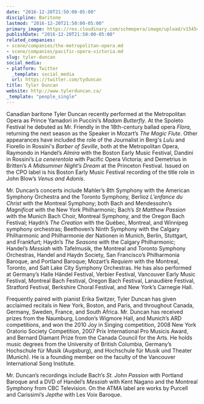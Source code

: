 ```yaml
---
date: "2016-12-20T21:50:00-05:00"
discipline: Baritone
lastmod: "2016-12-20T21:50:00-05:00"
primary_image: https://res.cloudinary.com/schmopera/image/upload/v1545409169/media/webhook-uploads/1482288552734/2016-12-20---Tyler-Duncan.jpg.jpg
publishDate: "2016-12-20T21:50:00-05:00"
related_companies:
- scene/companies/the-metropolitan-opera.md
- scene/companies/pacific-opera-victoria.md
slug: tyler-duncan
social_media:
- platform: Twitter
  _template: social_media
  url: https://twitter.com/tyduncan
title: Tyler Duncan
website: http://www.tylerduncan.ca/
_template: "people_single"
---
```


Canadian baritone Tyler Duncan recently performed at the Metropolitan Opera as Prince Yamadori in Puccini’s *Madam Butterfly*. At the Spoleto Festival he debuted as Mr. Friendly in the 18th-century ballad opera *Flora*, returning the next season as the Speaker in Mozart’s *The Magic Flute*. Other appearances have included the role of the Journalist in Berg's *Lulu* and Fiorello in Rossini's *Barber of Seville*, both at the Metropolitan Opera, Raymondo in Handel’s *Almira* with the Boston Early Music Festival, Dandini in Rossini’s *La cenerentola* with Pacific Opera Victoria; and Demetrius in Britten’s *A Midsummer Night’s Dream* at the Princeton Festival. Issued on the CPO label is his Boston Early Music Festival recording of the title role in John Blow’s *Venus and Adonis*.

Mr. Duncan’s concerts include Mahler’s 8th Symphony with the American Symphony Orchestra and the Toronto Symphony, Berlioz *L’enfance du Christ* with the Montreal Symphony; both Bach and Mendessohn’s *Magnificat* with the New York Philharmonic; Bach’s *St Matthew Passion* with the Munich Bach Choir, Montreal Symphony, and the Oregon Bach Festival; Haydn’s *The Creation* with the Québec, Montreal, and Winnipeg symphony orchestras; Beethoven’s Ninth Symphony with the Calgary Philharmonic and Philharmonie der Nationen in Munich, Berlin, Stuttgart, and Frankfurt; Haydn’s *The Seasons* with the Calgary Philharmonic; Handel’s *Messiah* with Tafelmusik, the Montreal and Toronto Symphony Orchestras, Handel and Haydn Society, San Francisco’s Philharmonia Baroque, and Portland Baroque; Mozart’s *Requiem* with the Montreal, Toronto, and Salt Lake City Symphony Orchestras. He has also performed at Germany’s Halle Händel Festival, Verbier Festival, Vancouver Early Music Festival, Montreal Bach Festival, Oregon Bach Festival, Lanaudière Festival, Stratford Festival, Berkshire Choral Festival, and New York’s Carnegie Hall.

Frequently paired with pianist Erika Switzer, Tyler Duncan has given acclaimed recitals in New York, Boston, and Paris, and throughout Canada, Germany, Sweden, France, and South Africa. Mr. Duncan has received prizes from the Naumburg, London’s Wigmore Hall, and Munich’s ARD competitions, and won the 2010 Joy in Singing competition, 2008 New York Oratorio Society Competition, 2007 Prix International Pro Musicis Award, and Bernard Diamant Prize from the Canada Council for the Arts. He holds music degrees from the University of British Columbia, Germany’s Hochschule für Musik (Augsburg), and Hochschule für Musik und Theater (Munich). He is a founding member on the faculty of the Vancouver International Song Institute.

Mr. Duncan’s recordings include Bach’s *St. John Passion* with Portland Baroque and a DVD of Handel’s *Messiah* with Kent Nagano and the Montreal Symphony from CBC Television. On the ATMA label are works by Purcell and Carissimi’s *Jepthe* with Les Voix Baroque.
